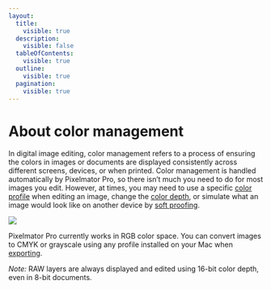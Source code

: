 ```yaml
---
layout:
  title:
    visible: true
  description:
    visible: false
  tableOfContents:
    visible: true
  outline:
    visible: true
  pagination:
    visible: true
---
```


# About color management

In digital image editing, color management refers to a process of ensuring the colors in images or documents are displayed consistently across different screens, devices, or when printed. Color management is handled automatically by Pixelmator Pro, so there isn’t much you need to do for most images you edit. However, at times, you may need to use a specific [color profile](https://www.pixelmator.com/support/guide/pixelmator-pro/1025) when editing an image, change the [color depth](https://www.pixelmator.com/support/guide/pixelmator-pro/1028), or simulate what an image would look like on another device by [soft proofing](https://www.pixelmator.com/support/guide/pixelmator-pro/1190).

![](https://help.pixelmator.com/pixelmator-pro/3.5/assets/English/1656672278000.jpeg)

Pixelmator Pro currently works in RGB color space. You can convert images to CMYK or grayscale using any profile installed on your Mac when [exporting](https://www.pixelmator.com/support/guide/pixelmator-pro/798).

_Note:_ RAW layers are always displayed and edited using 16-bit color depth, even in 8-bit documents.
